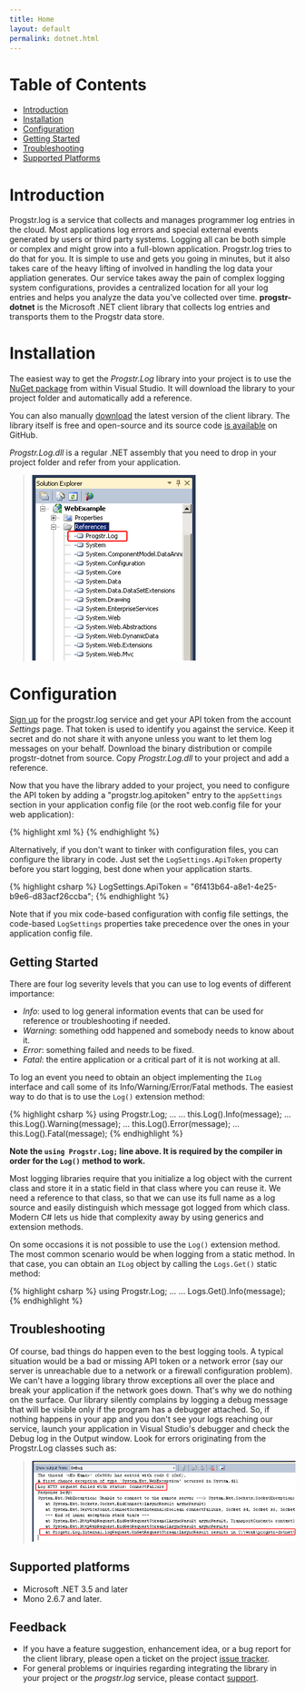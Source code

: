 ```yaml
---
title: Home
layout: default
permalink: dotnet.html
---
```

Table of Contents
=================
* [Introduction](#introduction)
* [Installation](#installation)
* [Configuration](#configuration)
* [Getting Started](#getting_started)
* [Troubleshooting](#troubleshooting)
* [Supported Platforms](#supported_platforms)

Introduction
=====================
Progstr.log is a service that collects and manages programmer log entries in the cloud. Most applications log errors and special external events generated by users or third party systems. Logging all can be both simple or complex and might grow into a full-blown application. Progstr.log tries to do that for you. It is simple to use and gets you going in minutes, but it also takes care of the heavy lifting of involved in handling the log data your appliation generates. Our service takes away the pain of complex logging system configurations, provides a centralized location for all your log entries and helps you analyze the data you’ve collected over time. **progstr-dotnet** is the Microsoft .NET client library that collects log entries and transports them to the Progstr data store.

Installation
============
The easiest way to get the *Progstr.Log* library into your project is to use the [NuGet package](http://nuget.org/List/Packages/Progstr.Log) from within Visual Studio. It will download the library to your project folder and automatically add a reference.

You can also manually [download](https://github.com/progstr/progstr-dotnet/downloads) the latest version of the client library. The library itself is free and open-source and its source code [is available](https://github.com/progstr/progstr-dotnet) on GitHub.

*Progstr.Log.dll* is a regular .NET assembly that you need to drop in your project folder and refer from your application. 

> ![Add reference](images/add-reference.png)

Configuration
=============

[Sign up](https://app.progstr.com/signup) for the progstr.log service and get your API token from the account *Settings* page. That token is used to identify you against the service. Keep it secret and do not share it with anyone unless you want to let them log messages on your behalf.
Download the binary distribution or compile progstr-dotnet from source. Copy *Progstr.Log.dll* to your project and add a reference.

Now that you have the library added to your project, you need to configure the API token by adding a "progstr.log.apitoken" entry to the `appSettings` section in your application config file (or the root web.config file for your web application):

{% highlight xml %}
<appSettings>
    <add key="progstr.log.apitoken" value="6f413b64-a8e1-4e25-b9e6-d83acf26ccba" />
</appSettings>
{% endhighlight %}

Alternatively, if you don't want to tinker with configuration files, you can configure the library in code. Just set the `LogSettings.ApiToken` property before you start logging, best done when your application starts.

{% highlight csharp %}
LogSettings.ApiToken = "6f413b64-a8e1-4e25-b9e6-d83acf26ccba";
{% endhighlight %}

Note that if you mix code-based configuration with config file settings, the code-based `LogSettings` properties take precedence over the ones in your application config file.

Getting Started
-------------------------
There are four log severity levels that you can use to log events of different importance:

* *Info*: used to log general information events that can be used for reference or troubleshooting if needed.
* *Warning*: something odd happened and somebody needs to know about it.
* *Error*: something failed and needs to be fixed.
* *Fatal*: the entire application or a critical part of it is not working at all.

To log an event you need to obtain an object implementing the `ILog` interface and call some of its Info/Warning/Error/Fatal methods. The easiest way to do that is to use the `Log()` extension method:

{% highlight csharp %}
using Progstr.Log;
...
...
this.Log().Info(message);
...
this.Log().Warning(message);
...
this.Log().Error(message);
...
this.Log().Fatal(message);
{% endhighlight %}

**Note the `using Progstr.Log;` line above. It is required by the compiler in order for the `Log()` method to work.**

Most logging libraries require that you initialize a log object with the current class and store it in a static field in that class where you can reuse it. We need a reference to that class, so that we can use its full name as a log source and easily distinguish which message got logged from which class. Modern C# lets us hide that complexity away by using generics and extension methods.

On some occasions it is not possible to use the `Log()` extension method. The most common scenario would be when logging from a static method. In that case, you can obtain an `ILog` object by calling the `Logs.Get()` static method:

{% highlight csharp %}
using Progstr.Log;
...
...
Logs.Get<MyClass>().Info(message);
{% endhighlight %}

Troubleshooting
------------------------
Of course, bad things do happen even to the best logging tools. A typical situation would be a bad or missing API token or a network error (say our server is unreachable due to a network or a firewall configuration problem). We can't have a logging library throw exceptions all over the place and break your application if the network goes down. That's why we do nothing on the surface. Our library silently complains by logging a debug message that will be visible only if the program has a debugger attached. So, if nothing happens in your app and you don't see your logs reaching our service, launch your application in Visual Studio's debugger and check the Debug log in the Output window. Look for errors originating from the Progstr.Log classes such as:

> ![Network error](images/network-error.png)


Supported platforms
------------------------
* Microsoft .NET 3.5 and later
* Mono 2.6.7 and later.

Feedback
--------
* If you have a feature suggestion, enhancement idea, or a bug report for the client library, please open a ticket on the project [issue tracker](https://github.com/progstr/progstr-dotnet/issues).
* For general problems or inquiries regarding integrating the library in your project or the *progstr.log* service, please contact [support](mailto:support@progstr.com).
